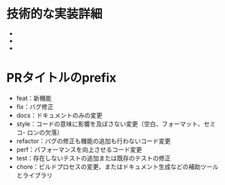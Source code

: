 # 技術的な実装詳細
-
-
-

# PRタイトルのprefix
- feat：新機能
- fix：バグ修正
- docs：ドキュメントのみの変更
- style：コードの意味に影響を及ぼさない変更（空白、フォーマット、セミコ- ロンの欠落）
- refactor：バグの修正も機能の追加も行わないコード変更
- perf：パフォーマンスを向上させるコード変更
- test：存在しないテストの追加または既存のテストの修正
- chore：ビルドプロセスの変更、またはドキュメント生成などの補助ツールとライブラリ
